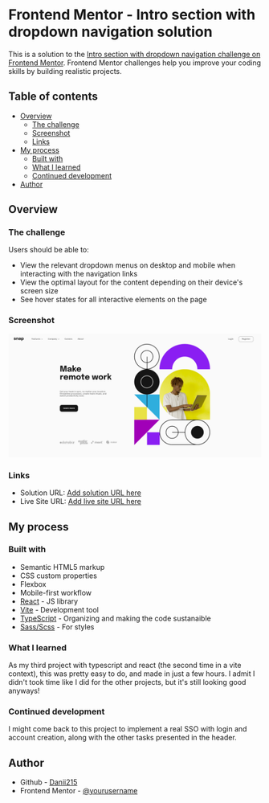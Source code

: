 # Frontend Mentor - Intro section with dropdown navigation solution

This is a solution to the [Intro section with dropdown navigation challenge on Frontend Mentor](https://www.frontendmentor.io/challenges/intro-section-with-dropdown-navigation-ryaPetHE5). Frontend Mentor challenges help you improve your coding skills by building realistic projects.

## Table of contents

-   [Overview](#overview)
    -   [The challenge](#the-challenge)
    -   [Screenshot](#screenshot)
    -   [Links](#links)
-   [My process](#my-process)
    -   [Built with](#built-with)
    -   [What I learned](#what-i-learned)
    -   [Continued development](#continued-development)
-   [Author](#author)

## Overview

### The challenge

Users should be able to:

-   View the relevant dropdown menus on desktop and mobile when interacting with the navigation links
-   View the optimal layout for the content depending on their device's screen size
-   See hover states for all interactive elements on the page

### Screenshot

![](src/assets/img/screenshot.png)

### Links

-   Solution URL: [Add solution URL here](https://github.com/Danii215/Dropdown)
-   Live Site URL: [Add live site URL here](https://dropdown-zeta.vercel.app/)

## My process

### Built with

-   Semantic HTML5 markup
-   CSS custom properties
-   Flexbox
-   Mobile-first workflow
-   [React](https://reactjs.org/) - JS library
-   [Vite](https://vitejs.dev/) - Development tool
-   [TypeScript](https://www.typescriptlang.org/) - Organizing and making the code sustanaible
-   [Sass/Scss](https://sass-lang.com/) - For styles

### What I learned

As my third project with typescript and react (the second time in a vite context), this was pretty easy to do, and made in just a few hours. I admit I didn't took time like I did for the other projects, but it's still looking good anyways!

### Continued development

I might come back to this project to implement a real SSO with login and account creation, along with the other tasks presented in the header.

## Author

-   Github - [Danii215](https://github.com/Danii215)
-   Frontend Mentor - [@yourusername](https://www.frontendmentor.io/profile/Danii215)
